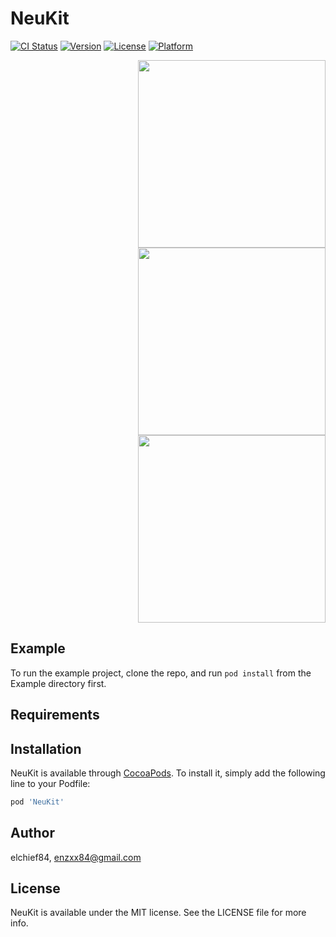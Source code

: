 # NeuKit

[![CI Status](https://img.shields.io/travis/vromano84/NeuKit.svg?style=flat)](https://travis-ci.org/vromano84/NeuKit)
[![Version](https://img.shields.io/cocoapods/v/NeuKit.svg?style=flat)](https://cocoapods.org/pods/NeuKit)
[![License](https://img.shields.io/cocoapods/l/NeuKit.svg?style=flat)](https://cocoapods.org/pods/NeuKit)
[![Platform](https://img.shields.io/cocoapods/p/NeuKit.svg?style=flat)](https://cocoapods.org/pods/NeuKit)

<div style="text-align: right"><img src="http://www.enzoromano.eu/neukit/neukit-views.png" width="300"></div>
<div style="text-align: right"><img src="http://www.enzoromano.eu/neukit/neukit-buttons.png" width="300"></div>
<div style="text-align: right"><img src="http://www.enzoromano.eu/neukit/neukit-buttons.png" width="300"></div>

## Example

To run the example project, clone the repo, and run `pod install` from the Example directory first.

## Requirements

## Installation

NeuKit is available through [CocoaPods](https://cocoapods.org). To install
it, simply add the following line to your Podfile:

```ruby
pod 'NeuKit'
```

## Author

elchief84, enzxx84@gmail.com

## License

NeuKit is available under the MIT license. See the LICENSE file for more info.

